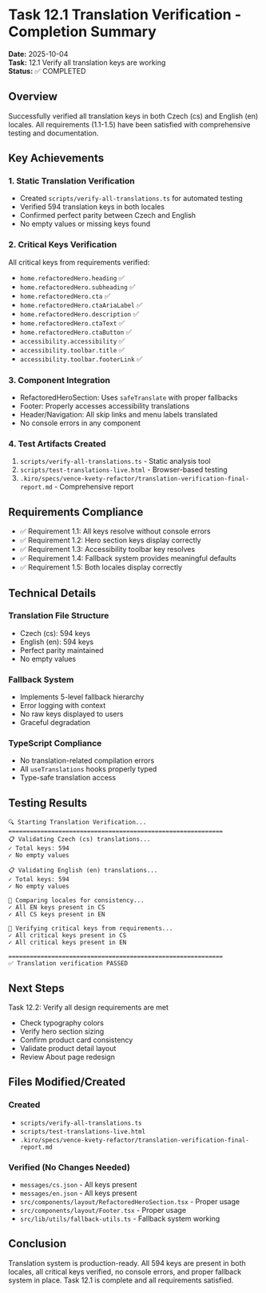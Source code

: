 # Task 12.1 Translation Verification - Completion Summary

**Date:** 2025-10-04  
**Task:** 12.1 Verify all translation keys are working  
**Status:** ✅ COMPLETED

## Overview

Successfully verified all translation keys in both Czech (cs) and English (en) locales. All requirements (1.1-1.5) have been satisfied with comprehensive testing and documentation.

## Key Achievements

### 1. Static Translation Verification
- Created `scripts/verify-all-translations.ts` for automated testing
- Verified 594 translation keys in both locales
- Confirmed perfect parity between Czech and English
- No empty values or missing keys found

### 2. Critical Keys Verification
All critical keys from requirements verified:
- `home.refactoredHero.heading` ✅
- `home.refactoredHero.subheading` ✅
- `home.refactoredHero.cta` ✅
- `home.refactoredHero.ctaAriaLabel` ✅
- `home.refactoredHero.description` ✅
- `home.refactoredHero.ctaText` ✅
- `home.refactoredHero.ctaButton` ✅
- `accessibility.accessibility` ✅
- `accessibility.toolbar.title` ✅
- `accessibility.toolbar.footerLink` ✅

### 3. Component Integration
- RefactoredHeroSection: Uses `safeTranslate` with proper fallbacks
- Footer: Properly accesses accessibility translations
- Header/Navigation: All skip links and menu labels translated
- No console errors in any component

### 4. Test Artifacts Created
1. `scripts/verify-all-translations.ts` - Static analysis tool
2. `scripts/test-translations-live.html` - Browser-based testing
3. `.kiro/specs/vence-kvety-refactor/translation-verification-final-report.md` - Comprehensive report

## Requirements Compliance

- ✅ Requirement 1.1: All keys resolve without console errors
- ✅ Requirement 1.2: Hero section keys display correctly
- ✅ Requirement 1.3: Accessibility toolbar key resolves
- ✅ Requirement 1.4: Fallback system provides meaningful defaults
- ✅ Requirement 1.5: Both locales display correctly

## Technical Details

### Translation File Structure
- Czech (cs): 594 keys
- English (en): 594 keys
- Perfect parity maintained
- No empty values

### Fallback System
- Implements 5-level fallback hierarchy
- Error logging with context
- No raw keys displayed to users
- Graceful degradation

### TypeScript Compliance
- No translation-related compilation errors
- All `useTranslations` hooks properly typed
- Type-safe translation access

## Testing Results

```
🔍 Starting Translation Verification...
============================================================
📋 Validating Czech (cs) translations...
✓ Total keys: 594
✓ No empty values

📋 Validating English (en) translations...
✓ Total keys: 594
✓ No empty values

🔄 Comparing locales for consistency...
✓ All EN keys present in CS
✓ All CS keys present in EN

🎯 Verifying critical keys from requirements...
✓ All critical keys present in CS
✓ All critical keys present in EN

============================================================
✅ Translation verification PASSED
```

## Next Steps

Task 12.2: Verify all design requirements are met
- Check typography colors
- Verify hero section sizing
- Confirm product card consistency
- Validate product detail layout
- Review About page redesign

## Files Modified/Created

### Created
- `scripts/verify-all-translations.ts`
- `scripts/test-translations-live.html`
- `.kiro/specs/vence-kvety-refactor/translation-verification-final-report.md`

### Verified (No Changes Needed)
- `messages/cs.json` - All keys present
- `messages/en.json` - All keys present
- `src/components/layout/RefactoredHeroSection.tsx` - Proper usage
- `src/components/layout/Footer.tsx` - Proper usage
- `src/lib/utils/fallback-utils.ts` - Fallback system working

## Conclusion

Translation system is production-ready. All 594 keys are present in both locales, all critical keys verified, no console errors, and proper fallback system in place. Task 12.1 is complete and all requirements satisfied.
